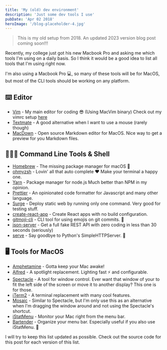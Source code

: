 ```yaml
---
title: 'My (old) dev environment'
description: 'Just some dev tools I use'
pubDate: 'Apr 02 2018'
heroImage: '/blog-placeholder-4.jpg'
---
```


> This is my old setup from 2018. An updated 2023 version blog post coming soon!!!

Recently, my college just got his new Macbook Pro and asking me which tools
I'm using on a daily basis. So I think it would be a good idea to list all
tools that I'm using right now.

I'm also using a Macbook Pro 💻, so many of these tools will be for MacOS, but
most of the CLI tools should be working on any platform.

## ⌨️ Editor

* [Vim](https://github.com/macvim-dev/macvim) - My main editor for coding 😎
  (Using MacVim binary) Check out my vimrc setup [here](https://github.com/siwatpru/vimrc)
* [Textmate](https://macromates.com) - A good alternative when I want to use
  a mouse (rarely though)
* [MacDown](https://macdown.uranusjr.com) - Open source Markdown editor for MacOS.
  Nice way to get a preview for you Markdown files.

## 👨🏻‍💻 Command Line Tools & Shell

* [Homebrew](https://brew.sh) - The missing package manager for macOS 🍺
* [ohmyzsh](http://ohmyz.sh) - Lovin' all that auto complete ❤️ Make your terminal a happy one.
* [Yarn](https://yarnpkg.com) - Package manager for node.js Much better than NPM in my opinion.
* [Prettier](https://prettier.io) - An opinionated code formatter for Javascript and many other language.
* [Surge](https://surge.com) - Deploy static web by running only one command. Very good for testing stuff.
* [create-react-app](https://github.com/facebook/create-react-app) - Create React apps with no build
  configuration.
* [gitmoji-cli](https://github.com/carloscuesta/gitmoji-cli) - CLI tool for using emojis on git commits. 🎉
* [json-server](https://github.com/typicode/json-server) - Get a full fake REST API with zero coding in
  less than 30 seconds (seriously)
* [serve](https://github.com/zeit/serve) - Say goodbye to Python's SimpleHTTPServer. 👋

## 🖥 Tools for MacOS

* [Amphetamine](https://itunes.apple.com/app/amphetamine/id937984704) - Gotta keep your Mac awake!
* [Alfred](https://www.alfredapp.com) - A spotlight replacement. Lighting fast ⚡️ and configurable.
* [Spectacle](https://www.spectacleapp.com) - A tool for window control. Ever want that window of your
  to fit the left side of the screen or move it to another display? This one is for those.
* [iTerm2](https://www.iterm2.com) - A terminal replacement with many cool features.
* [Mosaic](https://www.lightpillar.com/mosaic.html) - Similar to Spectacle, but I'm only use this as
  an alternative when I'm dragging the window around and not using the Spectacle's shortcut.
* [iStatMenu](https://bjango.com/mac/istatmenus) - Monitor your Mac right from the menu bar.
* [Bartender](https://www.macbartender.com) - Organize your menu bar. Especially useful if
  you also use iStatMenu. 🥂

I will try to keep this list updated as possible. Check out the source code for this post
for each version of this list.
